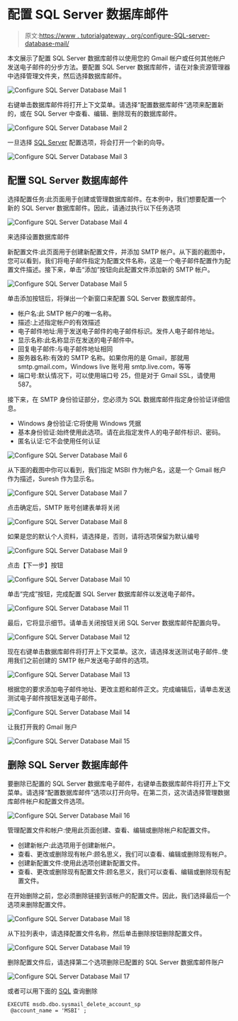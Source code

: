 # 配置 SQL Server 数据库邮件

> 原文:[https://www . tutorialgateway . org/configure-SQL-server-database-mail/](https://www.tutorialgateway.org/configure-sql-server-database-mail/)

本文展示了配置 SQL Server 数据库邮件以使用您的 Gmail 帐户或任何其他帐户发送电子邮件的分步方法。要配置 SQL Server 数据库邮件，请在对象资源管理器中选择管理文件夹，然后选择数据库邮件。

![Configure SQL Server Database Mail 1](img/940f3d842adc72d58294cf18fa6ed585.png)

右键单击数据库邮件将打开上下文菜单。请选择“配置数据库邮件”选项来配置新的，或在 SQL Server 中查看、编辑、删除现有的数据库邮件。

![Configure SQL Server Database Mail 2](img/cc1bb61fea3bb8cbf1c251011682766f.png)

一旦选择 [SQL Server](https://www.tutorialgateway.org/sql/) 配置选项，将会打开一个新的向导。

![Configure SQL Server Database Mail 3](img/592fdf1ba432d84442e0862470f1926f.png)

## 配置 SQL Server 数据库邮件

选择配置任务:此页面用于创建或管理数据库邮件。在本例中，我们想要配置一个新的 SQL Server 数据库邮件。因此，请通过执行以下任务选项

![Configure SQL Server Database Mail 4](img/43df64c6d512c7d92a39ec5fba62c15e.png)

来选择设置数据库邮件

新配置文件:此页面用于创建新配置文件，并添加 SMTP 帐户。从下面的截图中，您可以看到，我们将电子邮件指定为配置文件名称，这是一个电子邮件配置作为配置文件描述。接下来，单击“添加”按钮向此配置文件添加新的 SMTP 帐户。

![Configure SQL Server Database Mail 5](img/aebfba3caa8cc8fea8cc46daa06ee7a3.png)

单击添加按钮后，将弹出一个新窗口来配置 SQL Server 数据库邮件。

*   帐户名:此 SMTP 帐户的唯一名称。
*   描述:上述指定帐户的有效描述
*   电子邮件地址:用于发送电子邮件的电子邮件标识。发件人电子邮件地址。
*   显示名称:此名称显示在发送的电子邮件中。
*   回复电子邮件:与电子邮件地址相同
*   服务器名称:有效的 SMTP 名称。如果你用的是 Gmail，那就用 smtp.gmail.com，Windows live 账号用 smtp.live.com，等等
*   端口号:默认情况下，可以使用端口号 25，但是对于 Gmail SSL，请使用 587。

接下来，在 SMTP 身份验证部分，您必须为 SQL 数据库邮件指定身份验证详细信息。

*   Windows 身份验证:它将使用 Windows 凭据
*   基本身份验证:始终使用此选项。请在此指定发件人的电子邮件标识、密码。
*   匿名认证:它不会使用任何认证

![Configure SQL Server Database Mail 6](img/0fabe1cfa24dc16301f05e381bd76624.png)

从下面的截图中你可以看到，我们指定 MSBI 作为帐户名，这是一个 Gmail 帐户作为描述，Suresh 作为显示名。

![Configure SQL Server Database Mail 7](img/2ad24bff26f10a9c428531bd9713e91b.png)

点击确定后，SMTP 账号创建表单将关闭

![Configure SQL Server Database Mail 8](img/9804b1200afb89d58255f51f04f35b71.png)

如果是您的默认个人资料，请选择是，否则，请将选项保留为默认编号

![Configure SQL Server Database Mail 9](img/3cb2833e7b2071aa722fc9238e6fd800.png)

点击【下一步】按钮

![Configure SQL Server Database Mail 10](img/6d7561af8ce5aa00b7a96169a2f83df2.png)

单击“完成”按钮，完成配置 SQL Server 数据库邮件以发送电子邮件。

![Configure SQL Server Database Mail 11](img/832fcd5a9f00ceb7a6b1d495834108a7.png)

最后，它将显示细节。请单击关闭按钮关闭 SQL Server 数据库邮件配置向导。

![Configure SQL Server Database Mail 12](img/d2138e7ec74d82cd6111072d6679f0bd.png)

现在右键单击数据库邮件将打开上下文菜单。这次，请选择发送测试电子邮件..使用我们之前创建的 SMTP 帐户发送电子邮件的选项。

![Configure SQL Server Database Mail 13](img/b7d67d5086413b5bf4e145ad5950132f.png)

根据您的要求添加电子邮件地址、更改主题和邮件正文。完成编辑后，请单击发送测试电子邮件按钮发送电子邮件。

![Configure SQL Server Database Mail 14](img/b074a7087ec03494ad31018fbb8b9b88.png)

让我打开我的 Gmail 账户

![Configure SQL Server Database Mail 15](img/e225a0f9fc259b2a86f6bb49623ac4f4.png)

## 删除 SQL Server 数据库邮件

要删除已配置的 SQL Server 数据库电子邮件，右键单击数据库邮件将打开上下文菜单。请选择“配置数据库邮件”选项以打开向导。在第二页，这次请选择管理数据库邮件帐户和配置文件选项。

![Configure SQL Server Database Mail 16](img/a56aa269ac4174e8801046fdae675285.png)

管理配置文件和帐户:使用此页面创建、查看、编辑或删除帐户和配置文件。

*   创建新帐户:此选项用于创建新帐户。
*   查看、更改或删除现有帐户:顾名思义，我们可以查看、编辑或删除现有帐户。
*   创建新配置文件:使用此选项创建新配置文件。
*   查看、更改或删除现有配置文件:顾名思义，我们可以查看、编辑或删除现有配置文件。

在开始删除之前，您必须删除链接到该帐户的配置文件。因此，我们选择最后一个选项来删除配置文件。

![Configure SQL Server Database Mail 18](img/7e22aff6044c489afb8422e07994bde9.png)

从下拉列表中，请选择配置文件名称，然后单击删除按钮删除配置文件。

![Configure SQL Server Database Mail 19](img/a4f83385429efee20cd1d42790eb44f1.png)

删除配置文件后，请选择第二个选项删除已配置的 SQL Server 数据库邮件账户

![Configure SQL Server Database Mail 17](img/d4beca19c708a1c601b101f5c68d0378.png)

或者可以用下面的 [SQL](https://www.tutorialgateway.org/sql/) 查询删除

```
EXECUTE msdb.dbo.sysmail_delete_account_sp 
 @account_name = 'MSBI' ;
```